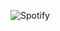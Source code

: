 ![Spotify]({https://img.shields.io/badge/Spotify-1ED760?&style=for-the-badge&logo=spotify&logoColor=white})
